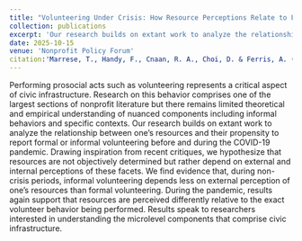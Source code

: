 ```yaml
---
title: "Volunteering Under Crisis: How Resource Perceptions Relate to Formal and Informal Civic Participation Before and During COVID-19"
collection: publications
excerpt: 'Our research builds on extant work to analyze the relationship between one’s resources and their propensity to report formal or informal volunteering before and during the COVID-19 pandemic.'
date: 2025-10-15
venue: 'Nonprofit Policy Forum'
citation:'Marrese, T., Handy, F., Cnaan, R. A., Choi, D. & Ferris, A. (2025). Volunteering Under Crisis: How Resource Perceptions Relates to Formal and Informal Civic Participation Before and During COVID-19. <i> Nonprofit Policy Forum.</i>'
---
```

Performing prosocial acts such as volunteering represents a critical aspect of civic infrastructure. Research on this behavior comprises one of the largest sections of nonprofit literature but there remains limited theoretical and empirical understanding of nuanced components including informal behaviors and specific contexts. Our research builds on extant work to analyze the relationship between one’s resources and their propensity to report formal or informal volunteering before and during the COVID-19 pandemic. Drawing inspiration from recent critiques, we hypothesize that resources are not objectively determined but rather depend on external and internal perceptions of these facets. We find evidence that, during non-crisis periods, informal volunteering depends less on external perception of one’s resources than formal volunteering. During the pandemic, results again support that resources are perceived differently relative to the exact volunteer behavior being performed. Results speak to researchers interested in understanding the microlevel components that comprise civic infrastructure.
